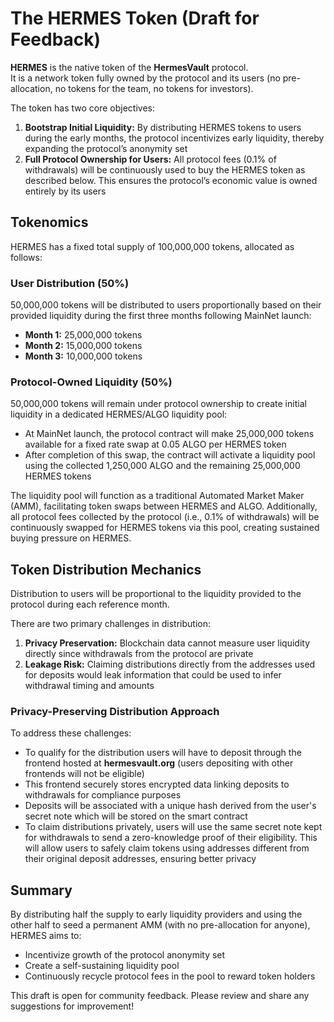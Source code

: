 # The HERMES Token (Draft for Feedback)

**HERMES** is the native token of the **HermesVault** protocol.  
It is a network token fully owned by the protocol and its users (no pre-allocation, no tokens for the team, no tokens for investors).

The token has two core objectives:
1. **Bootstrap Initial Liquidity:** By distributing HERMES tokens to users during the early months, the protocol incentivizes early liquidity, thereby expanding the protocol’s anonymity set
2. **Full Protocol Ownership for Users:** All protocol fees (0.1% of withdrawals) will be continuously used to buy the HERMES token as described below. This ensures the protocol’s economic value is owned entirely by its users

## Tokenomics

HERMES has a fixed total supply of 100,000,000 tokens, allocated as follows:

### User Distribution (50%)

50,000,000 tokens will be distributed to users proportionally based on their provided liquidity during the first three months following MainNet launch:

- **Month 1:** 25,000,000 tokens
- **Month 2:** 15,000,000 tokens
- **Month 3:** 10,000,000 tokens

### Protocol-Owned Liquidity (50%)

50,000,000 tokens will remain under protocol ownership to create initial liquidity in a dedicated HERMES/ALGO liquidity pool:

- At MainNet launch, the protocol contract will make 25,000,000 tokens available for a fixed rate swap at 0.05 ALGO per HERMES token
- After completion of this swap, the contract will activate a liquidity pool using the collected 1,250,000 ALGO and the remaining 25,000,000 HERMES tokens

The liquidity pool will function as a traditional Automated Market Maker (AMM), facilitating token swaps between HERMES and ALGO. Additionally, all protocol fees collected by the protocol (i.e., 0.1% of withdrawals) will be continuously swapped for HERMES tokens via this pool, creating sustained buying pressure on HERMES.

## Token Distribution Mechanics

Distribution to users will be proportional to the liquidity provided to the protocol during each reference month.

There are two primary challenges in distribution:

1. **Privacy Preservation:** Blockchain data cannot measure user liquidity directly since withdrawals from the protocol are private
2. **Leakage Risk:** Claiming distributions directly from the addresses used for deposits would leak information that could be used to infer withdrawal timing and amounts
 
### Privacy-Preserving Distribution Approach

To address these challenges:

- To qualify for the distribution users will have to deposit through the frontend hosted at **hermesvault.org** (users depositing with other frontends will not be eligible)
- This frontend securely stores encrypted data linking deposits to withdrawals for compliance purposes
- Deposits will be associated with a unique hash derived from the user's secret note which will be stored on the smart contract
- To claim distributions privately, users will use the same secret note kept for withdrawals to send a zero-knowledge proof of their eligibility. This will allow users to safely claim tokens using addresses different from their original deposit addresses, ensuring better privacy

## Summary

By distributing half the supply to early liquidity providers and using the other half to seed a permanent AMM (with no pre-allocation for anyone), HERMES aims to:
- Incentivize growth of the protocol anonymity set
- Create a self-sustaining liquidity pool
- Continuously recycle protocol fees in the pool to reward token holders

This draft is open for community feedback. Please review and share any suggestions for improvement!